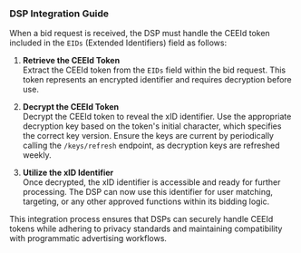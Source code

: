 ### **DSP Integration Guide**

When a bid request is received, the DSP must handle the CEEId token included in the `EIDs` (Extended Identifiers) field as follows:

1. **Retrieve the CEEId Token**  
   Extract the CEEId token from the `EIDs` field within the bid request. This token represents an encrypted identifier and requires decryption before use.

2. **Decrypt the CEEId Token**  
   Decrypt the CEEId token to reveal the xID identifier. Use the appropriate decryption key based on the token's initial character, which specifies the correct key version. Ensure the keys are current by periodically calling the `/keys/refresh` endpoint, as decryption keys are refreshed weekly.

3. **Utilize the xID Identifier**  
   Once decrypted, the xID identifier is accessible and ready for further processing. The DSP can now use this identifier for user matching, targeting, or any other approved functions within its bidding logic.

This integration process ensures that DSPs can securely handle CEEId tokens while adhering to privacy standards and maintaining compatibility with programmatic advertising workflows.
